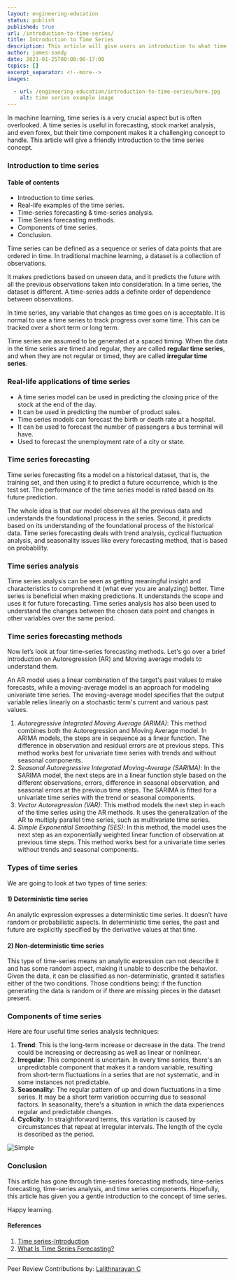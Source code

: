 ```yaml
---
layout: engineering-education
status: publish
published: true
url: /introduction-to-time-series/
title: Introduction to Time Series
description: This article will give users an introduction to what time series is within machine learning. It is a deep learning concept, time series can be defined as a sequence or series of data points ordered in time.
author: james-sandy
date: 2021-01-25T00:00:00-17:00
topics: []
excerpt_separator: <!--more-->
images:

  - url: /engineering-education/introduction-to-time-series/hero.jpg
    alt: time series example image
---
```

In machine learning, time series is a very crucial aspect but is often overlooked. A time series is useful in forecasting, stock market analysis, and even forex, but their time component makes it a challenging concept to handle. This article will give a friendly introduction to the time series concept.
<!--more-->
### Introduction to time series

#### Table of contents
- Introduction to time series.
- Real-life examples of the time series.
- Time-series forecasting & time-series analysis.
- Time Series forecasting methods.
- Components of time series.
- Conclusion.

Time series can be defined as a sequence or series of data points that are ordered in time. In traditional machine learning, a dataset is a collection of observations. 

It makes predictions based on unseen data, and it predicts the future with all the previous observations taken into consideration. In a time series, the dataset is different. A time-series adds a definite order of dependence between observations.

In time series, any variable that changes as time goes on is acceptable. It is normal to use a time series to track progress over some time. This can be tracked over a short term or long term.

Time series are assumed to be generated at a spaced timing. When the data in the time series are timed and regular, they are called **regular time series**, and when they are not regular or timed, they are called **irregular time series**.

### Real-life applications of time series
- A time series model can be used in predicting the closing price of the stock at the end of the day.
- It can be used in predicting the number of product sales.
- Time series models can forecast the birth or death rate at a hospital.
- It can be used to forecast the number of passengers a bus terminal will have.
- Used to forecast the unemployment rate of a city or state.

### Time series forecasting
Time series forecasting fits a model on a historical dataset, that is, the training set, and then using it to predict a future occurrence, which is the test set. The performance of the time series model is rated based on its future prediction. 

The whole idea is that our model observes all the previous data and understands the foundational process in the series. Second, it predicts based on its understanding of the foundational process of the historical data. Time series forecasting deals with trend analysis, cyclical fluctuation analysis, and seasonality issues like every forecasting method, that is based on probability.

### Time series analysis
Time series analysis can be seen as getting meaningful insight and characteristics to comprehend it (what ever you are analyzing) better. Time series is beneficial when making predictions. It understands the scope and uses it for future forecasting. Time series analysis has also been used to understand the changes between the chosen data point and changes in other variables over the same period.

### Time series forecasting methods 
Now let’s look at four time-series forecasting methods. Let's go over a brief introduction on Autoregression (AR) and Moving average models to understand them. 

An AR model uses a linear combination of the target's past values to make forecasts, while a moving-average model is an approach for modeling univariate time series. The moving-average model specifies that the output variable relies linearly on a stochastic term's current and various past values.

1. *Autoregressive Integrated Moving Average (ARIMA)*: This method combines both the Autoregression and Moving Average model. In ARIMA models, the steps are in sequence as a linear function. The difference in observation and residual errors are at previous steps. This method works best for univariate time series with trends and without seasonal components.
2. *Seasonal Autoregressive Integrated Moving-Average (SARIMA)*: In the SARIMA model, the next steps are in a linear function style based on the different observations, errors, difference in seasonal observation, and seasonal errors at the previous time steps. The SARIMA is fitted for a univariate time series with the trend or seasonal components.
3. *Vector Autoregression (VAR)*: This method models the next step in each of the time series using the AR methods. It uses the generalization of the AR to multiply parallel time series, such as multivariate time series.
4. *Simple Exponential Smoothing (SES)*: In this method, the model uses the next step as an exponentially weighted linear function of observation at previous time steps. This method works best for a univariate time series without trends and seasonal components.

### Types of time series
We are going to look at two types of time series:

#### 1) Deterministic time series
An analytic expression expresses a deterministic time series. It doesn’t have random or probabilistic aspects. In deterministic time series, the past and future are explicitly specified by the derivative values at that time.

#### 2) Non-deterministic time series
This type of time-series means an analytic expression can not describe it and has some random aspect, making it unable to describe the behavior. Given the data, it can be classified as non-deterministic, granted it satisfies either of the two conditions. Those conditions being: if the function generating the data is random or if there are missing pieces in the dataset present.   

### Components of time series
Here are four useful time series analysis techniques:

1. **Trend**: This is the long-term increase or decrease in the data. The trend could be increasing or decreasing as well as linear or nonlinear.
2. **Irregular**: This component is uncertain. In every time series, there's an unpredictable component that makes it a random variable, resulting from short-term fluctuations in a series that are not systematic, and in some instances not predictable.
3. **Seasonality**: The regular pattern of up and down fluctuations in a time series. It may be a short term variation occurring due to seasonal factors. In seasonality, there's a situation in which the data experiences regular and predictable changes.
4. **Cyclicity**: In straightforward terms, this variation is caused by circumstances that repeat at irregular intervals. The length of the cycle is described as the period. 

![Simple](/introduction-to-time-series/img.jpg)

### Conclusion
This article has gone through time-series forecasting methods, time-series forecasting, time-series analysis, and time series components. Hopefully, this article has given you a gentle introduction to the concept of time series. 

Happy learning. 

#### References
1. [Time series-Introduction](https://towardsdatascience.com/time-series-introduction-7484bc25739a)
2. [What Is Time Series Forecasting?](https://machinelearningmastery.com/time-series-forecasting/)

---
Peer Review Contributions by: [Lalithnarayan C](/engineering-education/authors/lalithnarayan-c/)
